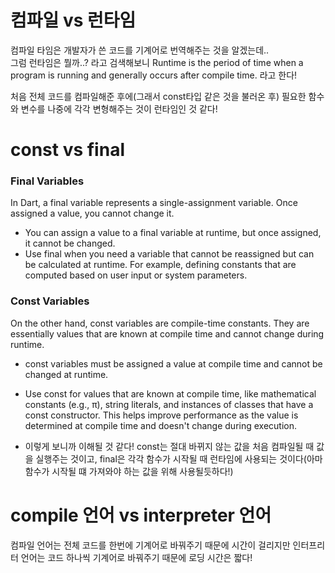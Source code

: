# 컴파일 vs 런타임 
컴파일 타임은 개발자가 쓴 코드를 기계어로 번역해주는 것을 알겠는데..  
그럼 런타임은 뭘까..? 라고 검색해보니 
Runtime is the period of time when a program is running and generally occurs after compile time. 라고 한다!

처음 전체 코드를 컴파일해준 후에(그래서 const타입 같은 것을 불러온 후) 필요한 함수와 변수를 나중에 각각 변형해주는 것이 런타임인 것 같다!

# const vs final
### Final Variables
In Dart, a final variable represents a single-assignment variable. Once assigned a value, you cannot change it.
- You can assign a value to a final variable at runtime, but once assigned, it cannot be changed.
- Use final when you need a variable that cannot be reassigned but can be calculated at runtime. For example, defining constants that are computed based on user input or system parameters.
### Const Variables
On the other hand, const variables are compile-time constants. They are essentially values that are known at compile time and cannot change during runtime.
- const variables must be assigned a value at compile time and cannot be changed at runtime.
- Use const for values that are known at compile time, like mathematical constants (e.g., π), string literals, and instances of classes that have a const constructor. This helps improve performance as the value is determined at compile time and doesn't change during execution.

- 이렇게 보니까 이해될 것 같다! const는 절대 바뀌지 않는 값을 처음 컴파일될 때 값을 실행주는 것이고, final은 각각 함수가 시작될 때 런타임에 사용되는 것이다(아마 함수가 시작될 떄 가져와야 하는 값을 위해 사용될듯하다!)


# compile 언어 vs interpreter 언어 
컴파일 언어는 전체 코드를 한번에 기계어로 바꿔주기 때문에 시간이 걸리지만 인터프리터 언어는 코드 하나씩 기계어로 바꿔주기 때문에 로딩 시간은 짧다!



